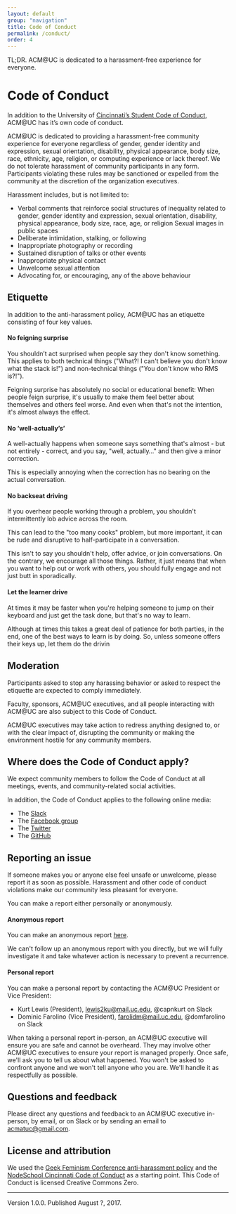 ```yaml
---
layout: default
group: "navigation"
title: Code of Conduct
permalink: /conduct/
order: 4
---
```


TL;DR. ACM@UC is dedicated to a harassment-free experience for everyone.

# Code of Conduct
In addition to the University of [Cincinnati’s Student Code of Conduct](https://www.uc.edu/conduct/Code_of_Conduct.html), ACM@UC has it’s own code of conduct.

ACM@UC is dedicated to providing a harassment-free community experience for everyone regardless of gender, gender identity and expression, sexual orientation, disability, physical appearance, body size, race, ethnicity, age, religion, or computing experience or lack thereof. We do not tolerate harassment of community participants in any form. Participants violating these rules may be sanctioned or expelled from the community at the discretion of the organization executives.

Harassment includes, but is not limited to:

* Verbal comments that reinforce social structures of inequality related to gender, gender identity and expression, sexual orientation,       disability, physical appearance, body size, race, age, or religion
  Sexual images in public spaces
* Deliberate intimidation, stalking, or following
* Inappropriate photography or recording
* Sustained disruption of talks or other events
* Inappropriate physical contact
* Unwelcome sexual attention
* Advocating for, or encouraging, any of the above behaviour

## Etiquette

In addition to the anti-harassment policy, ACM@UC has an etiquette consisting of four key values.

#### No feigning surprise
You shouldn’t act surprised when people say they don't know something. This applies to both technical things ("What?! I can't believe you don't know what the stack is!") and non-technical things ("You don't know who RMS is?!").

Feigning surprise has absolutely no social or educational benefit: When people feign surprise, it's usually to make them feel better about themselves and others feel worse. And even when that's not the intention, it's almost always the effect.

#### No ‘well-actually’s’
A well-actually happens when someone says something that's almost - but not entirely - correct, and you say, "well, actually…" and then give a minor correction.

This is especially annoying when the correction has no bearing on the actual conversation.

#### No backseat driving
If you overhear people working through a problem, you shouldn't intermittently lob advice across the room.

This can lead to the "too many cooks" problem, but more important, it can be rude and disruptive to half-participate in a conversation.

This isn't to say you shouldn't help, offer advice, or join conversations. On the contrary, we encourage all those things. Rather, it just means that when you want to help out or work with others, you should fully engage and not just butt in sporadically.

#### Let the learner drive
At times it may be faster when you're helping someone to jump on their keyboard and just get the task done, but that's no way to learn.

Although at times this takes a great deal of patience for both parties, in the end, one of the best ways to learn is by doing. So, unless someone offers their keys up, let them do the drivin

## Moderation
Participants asked to stop any harassing behavior or asked to respect the etiquette are expected to comply immediately.

Faculty, sponsors, ACM@UC executives, and all people interacting with ACM@UC are also subject to this Code of Conduct.

ACM@UC executives may take action to redress anything designed to, or with the clear impact of, disrupting the community or making the environment hostile for any community members.

## Where does the Code of Conduct apply?
We expect community members to follow the Code of Conduct at all meetings, events, and community-related social activities.

In addition, the Code of Conduct applies to the following online media:
* The [Slack](http://acmcincy.slack.com/)
* The [Facebook group](http://facebook.com/groups/acmatuc)
* The [Twitter](http://twitter.com/ACMatUCorg)
* The [GitHub](http://github.com/ACMatUC)

## Reporting an issue
If someone makes you or anyone else feel unsafe or unwelcome, please report it as soon as possible. Harassment and other code of conduct violations make our community less pleasant for everyone.

You can make a report either personally or anonymously.

#### Anonymous report
You can make an anonymous report [here](https://goo.gl/forms/r3yF2xE0gU0yKaCb2).

We can't follow up an anonymous report with you directly, but we will fully investigate it and take whatever action is necessary to prevent a recurrence.

#### Personal report
You can make a personal report by contacting the ACM@UC President or Vice President:

* Kurt Lewis (President), [lewis2ku@mail.uc.edu](mailto:lewis2ku@mail.uc.edu), @capnkurt on Slack
* Dominic Farolino (Vice President), [farolidm@mail.uc.edu](farolidm@mail.uc.edu), @domfarolino on Slack

When taking a personal report in-person, an ACM@UC executive will ensure you are safe and cannot be overheard. They may involve other ACM@UC executives to ensure your report is managed properly. Once safe, we'll ask you to tell us about what happened. You won't be asked to confront anyone and we won't tell anyone who you are. We'll handle it as respectfully as possible.

## Questions and feedback
Please direct any questions and feedback to an ACM@UC executive in-person, by email, or on Slack or by sending an email to [acmatuc@gmail.com](acmatuc@gmail.com).

## License and attribution
We used the [Geek Feminism Conference anti-harassment policy](http://geekfeminism.wikia.com/wiki/Conference_anti-harassment/Policy) and the [NodeSchool Cincinnati Code of Conduct](https://github.com/nodeschool/cincinnati/blob/master/resources/slides/index.html) as a starting point. This Code of Conduct is licensed Creative Commons Zero.

---

Version 1.0.0. Published August ?, 2017.
